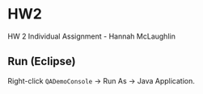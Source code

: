 # HW2
HW 2 Individual Assignment - Hannah McLaughlin

## Run (Eclipse)
Right-click `QADemoConsole` → Run As → Java Application.

